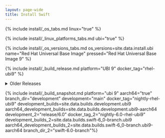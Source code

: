 ```yaml
---
layout: page-wide
title: Install Swift
---
```


{% include install/_os_tabs.md linux="true" %}

{% include install/_linux_platforms_tabs.md ubi="true" %}

{% include install/_os_versions_tabs.md os_versions=site.data.install.ubi  name="Red Hat Universal Base Image" pressed="Red Hat Universal Base Image 9" %}

{% include install/_build_release.md platform="UBI 9" docker_tag="rhel-ubi9" %}

<details class="download" style="margin-bottom: 0;">
  <summary>Older Releases</summary>
  {% include install/_older-releases.md platform="Red Hat Universal Base Image 9" %}
</details>

{% include install/_build_snapshot.md platform="ubi 9"
aarch64="true"
branch_dir="development"
development="main"
docker_tag="nightly-rhel-ubi9"
development_builds=site.data.builds.development.ubi9
aarch64_development_builds=site.data.builds.development.ubi9-aarch64
development_2="release/6.0"
docker_tag_2="nightly-6.0-rhel-ubi9"
development_builds_2=site.data.builds.swift-6_0-branch.ubi9 aarch64_development_builds_2=site.data.builds.swift-6_0-branch.ubi9-aarch64
branch_dir_2="swift-6.0-branch"%}
